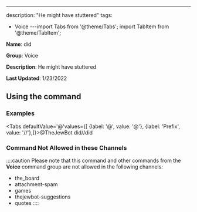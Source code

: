 ---
description: "He might have stuttered"
tags:
  - Voice
---import Tabs from '@theme/Tabs';
import TabItem from '@theme/TabItem';

**Name**: did

**Group**: Voice

**Description**: He might have stuttered

**Last Updated**: 1/23/2022

## Using the command

### Examples
<Tabs defaultValue='@'values={[ {label: '@', value: '@'}, {label: 'Prefix', value: '//'},]}><TabItem value='@'>@TheJewBot did</TabItem><TabItem value='//'>//did</TabItem></Tabs>

### Command Not Allowed in these Channels
::::caution Please note that this command and other commands from the **Voice** command group are not allowed in the following channels:
- the_board
- attachment-spam
- games
- thejewbot-suggestions
- quotes
::::